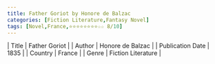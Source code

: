 ```yaml
---
title: Father Goriot by Honore de Balzac
categories: [Fiction Literature,Fantasy Novel]
tags: [Novel,France,⭐⭐⭐⭐⭐⭐⭐⭐☆☆ 8/10]
---     
```

| Title | Father Goriot  |
| Author |  Honore de Balzac  |
| Publication Date | 1835   |
| Country | France |
| Genre | Fiction Literature  |
        